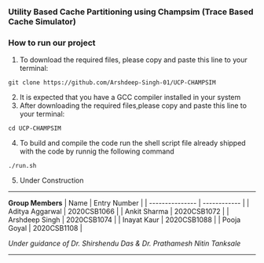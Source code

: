 ### Utility Based Cache Partitioning using Champsim (Trace Based Cache Simulator)

### How to run our project

1) To download the required files, please copy and paste this line to your terminal:
```
git clone https://github.com/Arshdeep-Singh-01/UCP-CHAMPSIM
```
2) It is expected that you have a GCC compiler installed in your system
3) After downloading the required files,please copy and paste this line to your terminal:

```
cd UCP-CHAMPSIM
```
4) To build and compile the code run the shell script file already shipped with the code by runnig the following command

```
./run.sh
```

5) Under Construction









---
**Group Members**
| Name            | Entry Number |
| --------------- | ------------ |
| Aditya Aggarwal | 2020CSB1066  |
| Ankit Sharma | 2020CSB1072  |
| Arshdeep Singh | 2020CSB1074  |
| Inayat Kaur | 2020CSB1088  |
| Pooja Goyal | 2020CSB1108  |

*Under guidance of Dr. Shirshendu Das & Dr. Prathamesh Nitin Tanksale*
___
